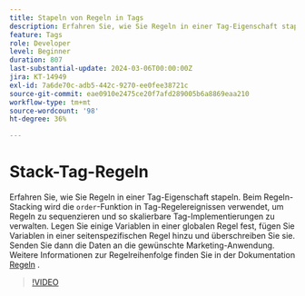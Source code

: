 ```yaml
---
title: Stapeln von Regeln in Tags
description: Erfahren Sie, wie Sie Regeln in einer Tag-Eigenschaft stapeln. Die Regelstapelung nutzt die Reihenfolgefunktion in Tag-Regelereignissen, um Regeln zu sequenzieren, damit Sie skalierbare Tag-Implementierungen verwalten können.
feature: Tags
role: Developer
level: Beginner
duration: 807
last-substantial-update: 2024-03-06T00:00:00Z
jira: KT-14949
exl-id: 7a6de70c-adb5-442c-9270-ee0fee38721c
source-git-commit: eae0910e2475ce20f7afd289005b6a8869eaa210
workflow-type: tm+mt
source-wordcount: '98'
ht-degree: 36%

---
```


# Stack-Tag-Regeln

Erfahren Sie, wie Sie Regeln in einer Tag-Eigenschaft stapeln. Beim Regeln-Stacking wird die `order`-Funktion in Tag-Regelereignissen verwendet, um Regeln zu sequenzieren und so skalierbare Tag-Implementierungen zu verwalten. Legen Sie einige Variablen in einer globalen Regel fest, fügen Sie Variablen in einer seitenspezifischen Regel hinzu und überschreiben Sie sie. Senden Sie dann die Daten an die gewünschte Marketing-Anwendung. Weitere Informationen zur Regelreihenfolge finden Sie in der Dokumentation [Regeln](https://experienceleague.adobe.com/docs/experience-platform/tags/ui/rules.html#rule-ordering) .

>[!VIDEO](https://video.tv.adobe.com/v/3427710/?learn=on)
